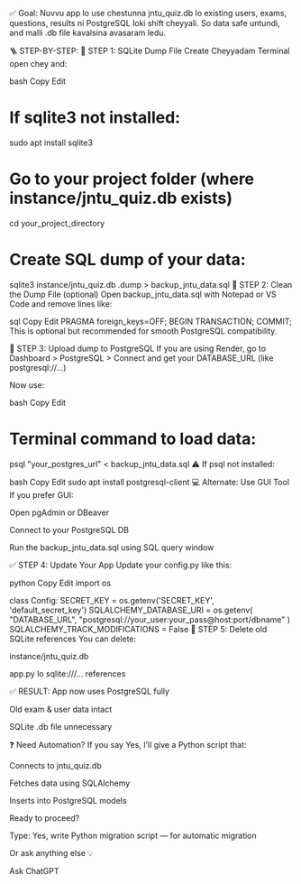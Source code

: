 ✅ Goal:
Nuvvu app lo use chestunna jntu_quiz.db lo existing users, exams, questions, results ni PostgreSQL loki shift cheyyali. So data safe untundi, and malli .db file kavalsina avasaram ledu.

🪜 STEP-BY-STEP:
🥇 STEP 1: SQLite Dump File Create Cheyyadam
Terminal open chey and:

bash
Copy
Edit
# If sqlite3 not installed:
sudo apt install sqlite3

# Go to your project folder (where instance/jntu_quiz.db exists)
cd your_project_directory

# Create SQL dump of your data:
sqlite3 instance/jntu_quiz.db .dump > backup_jntu_data.sql
🧼 STEP 2: Clean the Dump File (optional)
Open backup_jntu_data.sql with Notepad or VS Code and remove lines like:

sql
Copy
Edit
PRAGMA foreign_keys=OFF;
BEGIN TRANSACTION;
COMMIT;
This is optional but recommended for smooth PostgreSQL compatibility.

🥈 STEP 3: Upload dump to PostgreSQL
If you are using Render, go to Dashboard > PostgreSQL > Connect and get your DATABASE_URL (like postgresql://...)

Now use:

bash
Copy
Edit
# Terminal command to load data:
psql "your_postgres_url" < backup_jntu_data.sql
⚠️ If psql not installed:

bash
Copy
Edit
sudo apt install postgresql-client
💻 Alternate: Use GUI Tool
If you prefer GUI:

Open pgAdmin or DBeaver

Connect to your PostgreSQL DB

Run the backup_jntu_data.sql using SQL query window

✅ STEP 4: Update Your App
Update your config.py like this:

python
Copy
Edit
import os

class Config:
    SECRET_KEY = os.getenv('SECRET_KEY', 'default_secret_key')
    SQLALCHEMY_DATABASE_URI = os.getenv(
        "DATABASE_URL",
        "postgresql://your_user:your_pass@host:port/dbname"
    )
    SQLALCHEMY_TRACK_MODIFICATIONS = False
🧹 STEP 5: Delete old SQLite references
You can delete:

instance/jntu_quiz.db

app.py lo sqlite:///... references

✅ RESULT:
App now uses PostgreSQL fully

Old exam & user data intact

SQLite .db file unnecessary

❓ Need Automation?
If you say Yes, I’ll give a Python script that:

Connects to jntu_quiz.db

Fetches data using SQLAlchemy

Inserts into PostgreSQL models

Ready to proceed?

Type: Yes, write Python migration script — for automatic migration

Or ask anything else 💡









Ask ChatGPT
